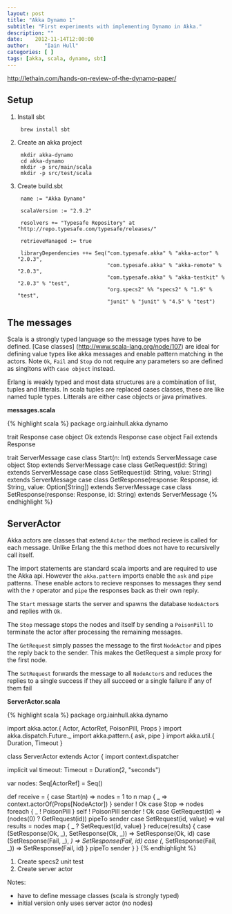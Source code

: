 ```yaml
---
layout: post
title: "Akka Dynamo 1"
subtitle: "First experiments with implementing Dynamo in Akka."
description: ""
date:    2012-11-14T12:00:00
author:     "Iain Hull"
categories: [ ]
tags: [akka, scala, dynamo, sbt]
---
```



http://lethain.com/hands-on-review-of-the-dynamo-paper/

## Setup ##

1. Install sbt

        brew install sbt

1. Create an akka project

        mkdir akka-dynamo
        cd akka-dynamo
        mkdir -p src/main/scala
        mkdir -p src/test/scala

1. Create build.sbt

        name := "Akka Dynamo"

        scalaVersion := "2.9.2"

        resolvers += "Typesafe Repository" at "http://repo.typesafe.com/typesafe/releases/"

        retrieveManaged := true

        libraryDependencies ++= Seq("com.typesafe.akka" % "akka-actor" % "2.0.3",
                                    "com.typesafe.akka" % "akka-remote" % "2.0.3",
                                    "com.typesafe.akka" % "akka-testkit" % "2.0.3" % "test",
                                    "org.specs2" %% "specs2" % "1.9" % "test",
                                    "junit" % "junit" % "4.5" % "test")

## The messages

Scala is a strongly typed language so the message types have to be defined. [Case classes] (http://www.scala-lang.org/node/107) are ideal for defining value types like akka messages and enable pattern matching in the actors.  Note `Ok`, `Fail` and `Stop` do not require any parameters so are defined as singltons with `case object` instead.

Erlang is weakly typed and most data structures are a combination of list, tuples and litterals.  In scala tuples are replaced cases classes, these are like named tuple types.  Litterals are either case objects or java primatives.

__messages.scala__

{% highlight scala %}
package org.iainhull.akka.dynamo

trait Response
case object Ok extends Response
case object Fail extends Response

trait ServerMessage
case class Start(n: Int) extends ServerMessage
case object Stop extends ServerMessage
case class GetRequest(id: String) extends ServerMessage
case class SetRequest(id: String, value: String) extends ServerMessage
case class GetResponse(response: Response, id: String, value: Option[String]) extends ServerMessage
case class SetResponse(response: Response, id: String) extends ServerMessage
{% endhighlight %}

## ServerActor

Akka actors are classes that extend `Actor` the method recieve is called for each message.  Unlike Erlang the this method does not have to recursivelly call itself.

The import statements are standard scala imports and are required to use the Akka api.  However the `akka.pattern` imports enable the `ask` and `pipe` patterns.  These enable actors to recieve responses to messages they send with the `?` operator and `pipe` the responses back as their own reply.

The `Start` message starts the server and spawns the database `NodeActor`s and replies with `Ok`.

The `Stop` message stops the nodes and itself by sending a `PoisonPill` to terminate the actor after processing the remaining messages.

The `GetRequest` simply passes the message to the first `NodeActor` and pipes the reply back to the sender.  This makes the GetRequest a simple proxy for the first node.

The `SetRequest` forwards the message to all `NodeActor`s and reduces the replies to a single success if they all succeed or a single failure if any of them fail

__ServerActor.scala__

{% highlight scala %}
package org.iainhull.akka.dynamo

import akka.actor.{ Actor, ActorRef, PoisonPill, Props }
import akka.dispatch.Future._
import akka.pattern.{ ask, pipe }
import akka.util.{ Duration, Timeout }

class ServerActor extends Actor {
  import context.dispatcher

  implicit val timeout: Timeout = Duration(2, "seconds")

  var nodes: Seq[ActorRef] = Seq()

  def receive = {
    case Start(n) => 
      nodes = 1 to n map { _ => 
        context.actorOf(Props[NodeActor]) 
      } 
      sender ! Ok
    case Stop => 
      nodes foreach { _ ! PoisonPill }
      self ! PoisonPill
      sender ! Ok
    case GetRequest(id) =>
      (nodes(0) ? GetRequest(id)) pipeTo sender
    case SetRequest(id, value) =>
      val results = nodes map { 
        _ ? SetRequest(id, value) 
      }
      reduce(results) {
        case (SetResponse(Ok, _), SetResponse(Ok, _)) => SetResponse(Ok, id)
        case (SetResponse(Fail, _), _) => SetResponse(Fail, id)
        case (_, SetResponse(Fail, _)) => SetResponse(Fail, id)
      } pipeTo sender
  }
}
{% endhighlight %}


1. Create specs2 unit test
1. Create server actor

Notes:

* have to define message classes (scala is strongly typed)
* initial version only uses server actor (no nodes)